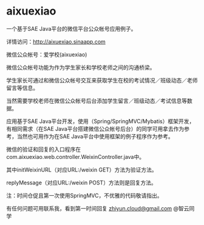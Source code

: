 aixuexiao
=========

一个基于SAE Java平台的微信平台公众帐号应用例子。

详情访问：http://aixuexiao.sinaapp.com

微信公众帐号：爱学校(aixuexiao)


微信公众帐号功能为作为学生家长和学校老师之间的沟通桥梁。

学生家长可通过和微信公众帐号交互来获取学生在校的考试情况／班级动态／老师留言等信息。

当然需要学校老师在微信公众帐号后台添加学生留言／班级动态／考试信息等数据。

应用基于SAE Java平台开发，使用（Spring/SpringMVC/Mybatis）框架开发，有相同需求（在SAE Java平台搭建微信公众帐号后台）的同学可用拿去作为参考，当然也可用作为在SAE Java平台中使用框架的例子程序作为参考。

微信的验证和回复的入口程序在com.aixuexiao.web.controller.WeixinController.java中。

其中initWeixinURL（对应URL:/weixin GET）方法为验证方法。

replyMessage（对应URL:/weixin POST）方法则是回复方法。


注：时间仓促且第一次使用SpringMVC，不优雅的代码敬请指出。

有任何问题可用联系我，看到第一时间回复
zhiyun.cloud@gmail.com
@智云同学
